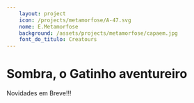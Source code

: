 ```yaml
---
    layout: project
    icon: /projects/metamorfose/A-47.svg
    nome: E.Metamorfose
    background: /assets/projects/metamorfose/capaem.jpg
    font_do_titulo: Creatours
---
```


# Sombra, o Gatinho aventureiro

Novidades em Breve!!!
